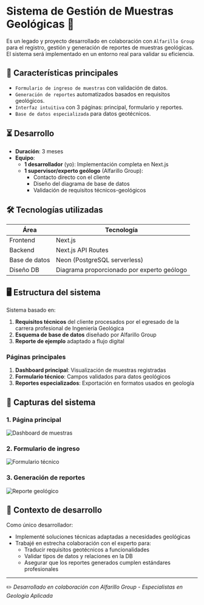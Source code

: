 # Sistema de Gestión de Muestras Geológicas 🌋

Es un legado y proyecto desarrollado en colaboración con `Alfarillo Group` para el registro, gestión y generación de reportes de muestras geológicas. El sistema será implementado en un entorno real para validar su eficiencia.

## 📌 Características principales
- `Formulario de ingreso de muestras` con validación de datos.
- `Generación de reportes` automatizados basados en requisitos geológicos.
- `Interfaz intuitiva` con 3 páginas: principal, formulario y reportes.
- `Base de datos especializada` para datos geotécnicos.

## ⏳ Desarrollo
- **Duración**: 3 meses
- **Equipo**: 
  - **1 desarrollador** (yo): Implementación completa en Next.js
  - **1 supervisor/experto geólogo** (Alfarillo Group):
    - Contacto directo con el cliente
    - Diseño del diagrama de base de datos
    - Validación de requisitos técnicos-geológicos

## 🛠 Tecnologías utilizadas
| Área       | Tecnología          |
|------------|---------------------|
| Frontend   | Next.js             |
| Backend    | Next.js API Routes  |
| Base de datos | Neon (PostgreSQL serverless) |
| Diseño DB  | Diagrama proporcionado por experto geólogo |

## 🖥 Estructura del sistema
Sistema basado en:
1. **Requisitos técnicos** del cliente procesados por el egresado de la carrera profesional de Ingeniería Geológica
2. **Esquema de base de datos** diseñado por Alfarillo Group
3. **Reporte de ejemplo** adaptado a flujo digital

### Páginas principales
1. **Dashboard principal**: Visualización de muestras registradas
2. **Formulario técnico**: Campos validados para datos geológicos
3. **Reportes especializados**: Exportación en formatos usados en geología

## 📸 Capturas del sistema

### 1. Página principal
![Dashboard de muestras](/path/to/image1.jpg)

### 2. Formulario de ingreso
![Formulario técnico](/path/to/image2.jpg)

### 3. Generación de reportes
![Reporte geológico](/path/to/image3.jpg)

## 🔎 Contexto de desarrollo
Como único desarrollador:
- Implementé soluciones técnicas adaptadas a necesidades geológicas
- Trabajé en estrecha colaboración con el experto para:
  - Traducir requisitos geotécnicos a funcionalidades
  - Validar tipos de datos y relaciones en la DB
  - Asegurar que los reportes generados cumplen estándares profesionales

---

✏️ *Desarrollado en colaboración con Alfarillo Group - Especialistas en Geología Aplicada*
